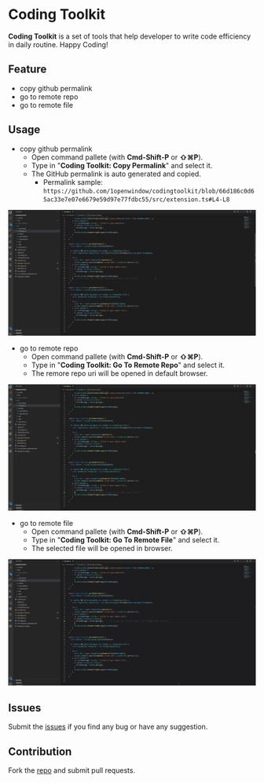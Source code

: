 # Coding Toolkit

**Coding Toolkit** is a set of tools that help developer to write code efficiency in daily routine. Happy Coding!

## Feature
- copy github permalink
- go to remote repo
- go to remote file

## Usage
- copy github permalink
  - Open command pallete (with **Cmd-Shift-P** or **⇧⌘P**).
  - Type in "**Coding Toolkit: Copy Permalink**" and select it.
  - The GitHub permalink is auto generated and copied.
    - Permalink sample: `https://github.com/1openwindow/codingtoolkit/blob/66d186c0d65ac33e7e07e6679e59d97e77fdbc55/src/extension.ts#L4-L8`

![Demo](gif/copypermalink.gif)

- go to remote repo
  - Open command pallete (with **Cmd-Shift-P** or **⇧⌘P**).
  - Type in "**Coding Toolkit: Go To Remote Repo**" and select it.
  - The remore repo uri will be opened in default browser.

![Demo](gif/gotoremoterepo.gif)

- go to remote file
  - Open command pallete (with **Cmd-Shift-P** or **⇧⌘P**).
  - Type in "**Coding Toolkit: Go To Remote File**" and select it.
  - The selected file will be opened in browser.

![Demo](gif/gotoremotefile.gif)

## Issues
Submit the [issues](https://github.com/1openwindow/codingtoolkit/issues) if you find any bug or have any suggestion.

## Contribution
Fork the [repo](https://github.com/1openwindow/codingtoolkit) and submit pull requests.
